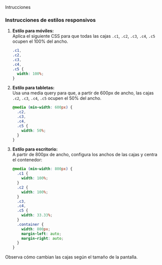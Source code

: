 Intrucciones

### Instrucciones de estilos responsivos

1. **Estilo para móviles:**  
   Aplica el siguiente CSS para que todas las cajas `.c1`, `.c2`, `.c3`, `.c4`, `.c5` ocupen el 100% del ancho.

   ```css
   .c1,
   .c2,
   .c3,
   .c4,
   .c5 {
     width: 100%;
   }
   ```

2. **Estilo para tabletas:**  
   Usa una media query para que, a partir de 600px de ancho, las cajas `.c2`, `.c3`, `.c4`, `.c5` ocupen el 50% del ancho.

   ```css
   @media (min-width: 600px) {
     .c2,
     .c3,
     .c4,
     .c5 {
       width: 50%;
     }
   }
   ```

3. **Estilo para escritorio:**  
   A partir de 800px de ancho, configura los anchos de las cajas y centra el contenedor:
   ```css
   @media (min-width: 800px) {
     .c1 {
       width: 100%;
     }
     .c2 {
       width: 100%;
     }
     .c3,
     .c4,
     .c5 {
       width: 33.33%;
     }
     .container {
       width: 800px;
       margin-left: auto;
       margin-right: auto;
     }
   }
   ```

Observa cómo cambian las cajas según el tamaño de la pantalla.
